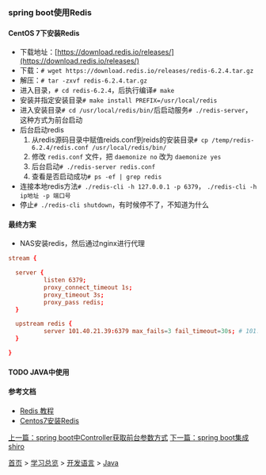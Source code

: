 ### spring boot使用Redis

#### CentOS 7下安装Redis
* 下载地址：[https://download.redis.io/releases/](https://download.redis.io/releases/)
* 下载：`# wget https://download.redis.io/releases/redis-6.2.4.tar.gz` 
* 解压：`# tar -zxvf redis-6.2.4.tar.gz`
* 进入目录，`# cd redis-6.2.4`，后执行编译`# make`
* 安装并指定安装目录`# make install PREFIX=/usr/local/redis`
* 进入安装目录`# cd /usr/local/redis/bin/`后启动服务`# ./redis-server`，这种方式为前台启动
* 后台启动redis  
  1. 从redis源码目录中赋值reids.conf到reids的安装目录`# cp /temp/redis-6.2.4/redis.conf /usr/local/redis/bin/`  
  2. 修改 `redis.conf` 文件，把 `daemonize no` 改为 `daemonize yes`  
  3. 后台启动`# ./redis-server redis.conf`  
  4. 查看是否启动成功`# ps -ef | grep redis`  
* 连接本地redis方法`# ./redis-cli -h 127.0.0.1 -p 6379`， `./redis-cli -h ip地址 -p 端口号`
* 停止`# ./redis-cli shutdown`，有时候停不了，不知道为什么



#### 最终方案
* NAS安装redis，然后通过nginx进行代理
  
```conf
stream {

  server {
          listen 6379;
          proxy_connect_timeout 1s;
          proxy_timeout 3s;
          proxy_pass redis;
  }

  upstream redis {
          server 101.40.21.39:6379 max_fails=3 fail_timeout=30s; # 101.40.21.39 为redis所在服务器的ip地址
  }

}
```


#### TODO JAVA中使用



#### 参考文档
* [Redis 教程](https://www.runoob.com/redis/redis-tutorial.html)
* [Centos7安装Redis](https://www.cnblogs.com/heqiuyong/p/10463334.html)

  
[上一篇：spring boot中Controller获取前台参数方式](201906003.md)  [下一篇：spring boot集成shiro](201906004.md) 
  
[首页](../../../README.md) > [学习总览](../../../introduction/studyCatalogList.md) > [开发语言](../developmentLanguage.md) > [Java](java.md)  
